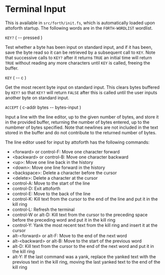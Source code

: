 # Terminal Input

This is available in `src/forth/init.fs`, which is automatically loaded upon attoforth startup. The following words are in the `FORTH-WORDLIST` wordlist.

`KEY?` ( -- pressed )

Test whether a byte has been input on standard input, and if it has been, save the byte read so it can be retrieved by a subsequent call to `KEY`. Note that successive calls to `KEY?` after it returns `TRUE` an initial time will return `TRUE` without reading any more characters until `KEY` is called, freeing the buffer.

`KEY` ( -- c )

Get the most recent byte input on standard input. This clears bytes buffered by `KEY?` so that `KEY?` will return `FALSE` after this is called until the user inputs another byte on standard input.

`ACCEPT` ( c-addr bytes -- bytes-input )

Input a line with the line editor, up to the given number of bytes, and store it in the provided buffer, returning the number of bytes entered, up to the numbmer of bytes specified. Note that newlines are not included in the text stored in the buffer and do not contribute to the returned number of bytes.

The line editor used for input by attoforth has the following commands:

* \<forward> or control-F: Move one character forward
* \<backward> or control-B: Move one character backward
* \<up>: Move one line back in the history
* \<down>: Move one line forward in the history
* \<backspace>: Delete a character before the cursor
* \<delete>: Delete a character at the cursor
* control-A: Move to the start of the line
* control-D: Exit attoforth
* control-E: Move to the back of the line
* control-K: Kill text from the cursor to the end of the line and put it in the kill ring
* control-L: Refresh the terminal
* control-W or alt-D: Kill text from the cursor to the preceding space before the preceding word and put it in the kill ring
* control-Y: Yank the most recent text from the kill ring and insert it at the cursor
* alt-\<forward> or alt-F: Move to the end of the next word
* alt-\<backward> or alt-B: Move to the start of the previous word
* alt-D: Kill text from the cursor to the end of the next word and put it in the kill ring
* alt-Y: If the last command was a yank, replace the yanked text with the previous text in the kill ring, moving the last yanked text to the end of the kill ring